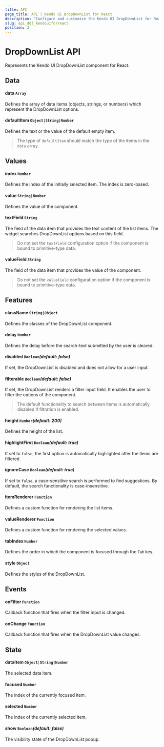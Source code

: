 ```yaml
---
title: API
page_title: API | Kendo UI DropDownList for React
description: "Configure and customize the Kendo UI DropDownList for React through its API reference."
slug: api_ddl_kendouiforreact
position: 2
---
```


# DropDownList API

Represents the Kendo UI DropDownList component for React.

## Data

#### data `Array`

Defines the array of data items (objects, strings, or numbers) which represent the DropDownList options.

#### defaultItem `Object|String|Number`

Defines the text or the value of the default empty item.

> The type of `defaultItem` should match the type of the items in the `data` array.

## Values

#### index `Number`

Defines the index of the initially selected item. The index is zero-based.

#### value `String|Number`

Defines the value of the component.

#### textField `String`

The field of the data item that provides the text content of the list items. The widget searches DropDownList options based on this field.

> Do not set the `textField` configuration option if the component is bound to primitive-type data.

#### valueField `String`

The field of the data item that provides the value of the component.

> Do not set the `valueField` configuration option if the component is bound to primitive-type data.

## Features

#### className `String|Object`

Defines the classes of the DropDownList component.

#### delay `Number`

Defines the delay before the search-text submitted by the user is cleared.

#### disabled `Boolean`*(default: false)*

If set, the DropDownList is disabled and does not allow for a user input.

#### filterable `Boolean`*(default: false)*

If set, the DropDownList renders a filter input field. It enables the user to filter the options of the component.

> The default functionality to search between items is automatically disabled if filtration is enabled.

#### height `Number`*(default: 200)*

Defines the height of the list.

#### highlightFirst `Boolean`*(default: true)*

If set to `false`, the first option is automatically highlighted after the items are filtered.

#### ignoreCase `Boolean`*(default: true)*

If set to `false`, a case-sensitive search is performed to find suggestions. By default, the search functionality is case-insensitive.

#### itemRenderer `Function`

Defines a custom function for rendering the list items.

#### valueRenderer `Function`

Defines a custom function for rendering the selected values.

#### tabIndex `Number`

Defines the order in which the component is focused through the `Tab` key.

#### style `Object`

Defines the styles of the DropDownList.

## Events

#### onFilter `Function`

Callback function that fires when the filter input is changed.

#### onChange `Function`

Callback function that fires when the DropDownList value changes.

## State

#### dataItem `Object|String|Number`

The selected data item.

#### focused `Number`

The index of the currently focused item.

#### selected `Number`

The index of the currently selected item.

#### show `Boolean`*(default: false)*

The visibility state of the DropDownList popup.
